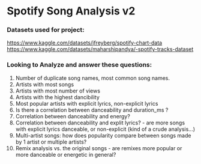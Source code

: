 # Spotify Song Analysis v2
 

### Datasets used for project:
https://www.kaggle.com/datasets/jfreyberg/spotify-chart-data <br>
https://www.kaggle.com/datasets/maharshipandya/-spotify-tracks-dataset


### Looking to Analyze and answer these questions:
1. Number of duplicate song names, most common song names.
2. Artists with most songs
3. Artists with most number of views
4. Artists with the highest dancibility 
5. Most popular artists with explicit lyrics, non-explicit lyrics
6. Is there a correlation between danceability and duration_ms ?
7. Correlation between danceability and energy?
8. Correlation between danceability and explit lyrics? - are more songs with explicit lyrics danceable, or non-explicit (kind of a crude analysis...)
9. Multi-artist songs: how does popularity compare between songs made by 1 artist or multiple artists?
10. Remix analysis vs. the original songs - are remixes more popular or more danceable or energetic in general?
